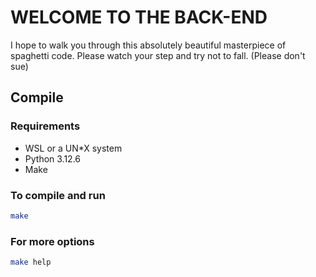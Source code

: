 # WELCOME TO THE BACK-END

I hope to walk you through this absolutely beautiful masterpiece of spaghetti code.
Please watch your step and try not to fall. (Please don't sue)

## Compile

### Requirements
- WSL or a UN*X system
- Python 3.12.6
- Make 

### To compile and run 
```bash 
make
```
### For more options
```bash 
make help
```


